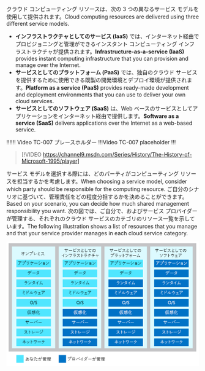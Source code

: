 <span data-ttu-id="5bb04-101">クラウド コンピューティング リソースは、次の 3 つの異なるサービス モデルを使用して提供されます。</span><span class="sxs-lookup"><span data-stu-id="5bb04-101">Cloud computing resources are delivered using three different service models.</span></span>

- <span data-ttu-id="5bb04-102">**インフラストラクチャとしてのサービス (IaaS)** では、インターネット経由でプロビジョニングと管理ができるインスタント コンピューティング インフラストラクチャが提供されます。</span><span class="sxs-lookup"><span data-stu-id="5bb04-102">**Infrastructure-as-a-service (IaaS)** provides instant computing infrastructure that you can provision and manage over the Internet.</span></span>
- <span data-ttu-id="5bb04-103">**サービスとしてのプラットフォーム (PaaS)** では、独自のクラウド サービスを提供するために使用できる既製の開発環境とデプロイ環境が提供されます。</span><span class="sxs-lookup"><span data-stu-id="5bb04-103">**Platform as a service (PaaS)** provides ready-made development and deployment environments that you can use to deliver your own cloud services.</span></span>
- <span data-ttu-id="5bb04-104">**サービスとしてのソフトウェア (SaaS)** は、Web ベースのサービスとしてアプリケーションをインターネット経由で提供します。</span><span class="sxs-lookup"><span data-stu-id="5bb04-104">**Software as a service (SaaS)** delivers applications over the Internet as a web-based service.</span></span>

<span data-ttu-id="5bb04-105">!!!</span><span class="sxs-lookup"><span data-stu-id="5bb04-105">!!!</span></span> <span data-ttu-id="5bb04-106">Video TC-007 プレースホルダー !!!</span><span class="sxs-lookup"><span data-stu-id="5bb04-106">Video TC-007 placeholder !!!</span></span>

> [!VIDEO https://channel9.msdn.com/Series/History/The-History-of-Microsoft-1995/player]

<span data-ttu-id="5bb04-107">サービス モデルを選択する際には、どのパーティがコンピューティング リソースを担当するかを考慮します。</span><span class="sxs-lookup"><span data-stu-id="5bb04-107">When choosing a service model, consider which party should be responsible for the computing resource.</span></span> <span data-ttu-id="5bb04-108">ご自分のシナリオに基づいて、管理責任をどの程度分担するかを決めることができます。</span><span class="sxs-lookup"><span data-stu-id="5bb04-108">Based on your scenario, you can decide how much shared management responsibility you want.</span></span> <span data-ttu-id="5bb04-109">次の図では、ご自分で、およびサービス プロバイダーが管理する、それぞれのクラウド サービスのカテゴリのリソース一覧を示しています。</span><span class="sxs-lookup"><span data-stu-id="5bb04-109">The following illustration shows a list of resources that you manage and that your service provider manages in each cloud service category.</span></span>

![クラウド サービスの各カテゴリの共有管理責任のレベルを示す図。](../media/3-shared-responsibility.png)
